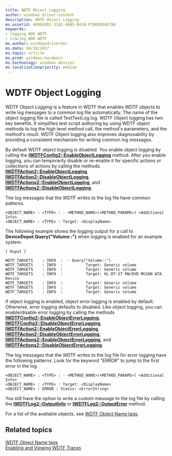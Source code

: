 ```yaml
---
title: WDTF Object Logging
author: windows-driver-content
description: WDTF Object Logging
ms.assetid: A99E62D1-31A2-46B5-841B-F3969854E39A
keywords:
- logging WDK WDTF
- tracing WDK WDTF
ms.author: windowsdriverdev
ms.date: 04/20/2017
ms.topic: article
ms.prod: windows-hardware
ms.technology: windows-devices
ms.localizationpriority: medium
---
```


# WDTF Object Logging





WDTF Object *Logging* is a feature in WDTF that enables WDTF objects to write log messages to a common log file automatically. The name of the object logging file is called TestTextLog.log. WDTF Object logging has two key benefits. It simplifies test script authoring by using WDTF object methods to log the high level method call, the method's parameters, and the method's result. WDTF Object logging also improves diagnosability by providing a consistent mechanism for writing common log messages.

By default WDTF object logging is disabled. You enable object logging by calling the [**IWDTFConfig2::EnableObjectLogging**](https://msdn.microsoft.com/library/windows/hardware/hh406389) method. After you enable logging, you can temporarily disable or re-enable it for specific actions or collections of actions by calling the methods [**IWDTFAction2::EnableObjectLogging**](https://msdn.microsoft.com/library/windows/hardware/hh406319), [**IWDTFAction2::DisableObjectLogging**](https://msdn.microsoft.com/library/windows/hardware/hh406315), [**IWDTFActions2::EnableObjectLogging**](https://msdn.microsoft.com/library/windows/hardware/hh406357), and [**IWDTFActions2::DisableObjectLogging**](https://msdn.microsoft.com/library/windows/hardware/hh406349).

The log messages that the WDTF writes to the log file have common patterns.

```
<OBJECT_NAME> : <TYPE> : - <METHOD_NAME>(<METHOD_PARAMS>) <Additional Info>
<OBJECT_NAME> : <TYPE> : Target: <DisplayName>
```

The following example shows the logging output for a call to **DeviceDepot.Query("Volume::")** when logging is enabled for an example system.

```
[ Ouput ]

WDTF_TARGETS    : INFO  :  - Query("Volume::")
WDTF_TARGETS    : INFO  :          Target: Generic volume
WDTF_TARGETS    : INFO  :          Target: Generic volume
WDTF_TARGETS    : INFO  :          Target: HL-DT-ST RW/DVD MU10N ATA Device
WDTF_TARGETS    : INFO  :          Target: Generic volume
WDTF_TARGETS    : INFO  :          Target: Generic volume
WDTF_TARGETS    : INFO  :          Target: Generic volume
```

If object logging is enabled, object error logging is enabled by default. Otherwise, error logging defaults to disabled. Like object logging, you can enable/disable error logging by calling the methods [**IWDTFConfig2::EnableObjectErrorLogging**](https://msdn.microsoft.com/library/windows/hardware/hh406387), [**IWDTFConfig2::DisableObjectErrorLogging**](https://msdn.microsoft.com/library/windows/hardware/hh406383), [**IWDTFAction2::EnableObjectErrorLogging**](https://msdn.microsoft.com/library/windows/hardware/hh406317), [**IWDTFAction2::DisableObjectErrorLogging**](https://msdn.microsoft.com/library/windows/hardware/hh406313), [**IWDTFActions2::EnableObjectErrorLogging**](https://msdn.microsoft.com/library/windows/hardware/hh406353), and [**IWDTFActions2::DisableObjectErrorLogging**](https://msdn.microsoft.com/library/windows/hardware/hh406346).

The log messages that the WDTF writes to the log file for error logging have the following patterns. Look for the keyword "ERROR" to jump to the first error in the log.

``` syntax
<OBJECT_NAME> : <TYPE> : - <METHOD_NAME>(<METHOD_PARAMS>) <Additional Info>
<OBJECT_NAME> : <TYPE> : Target: <DisplayName>
<OBJECT_NAME> : ERROR : Status: <ErrorString>
```

You still have the option to write a custom message to the log file by calling the [**IWDTFLog2::OutputInfo**](https://msdn.microsoft.com/library/windows/hardware/hh451016) or [**IWDTFLog2::OutputError**](https://msdn.microsoft.com/library/windows/hardware/hh451014) method.

For a list of the available objects, see [WDTF Object Name tags](wdtf-object-name-tags.md).

## Related topics
[WDTF Object Name tags](wdtf-object-name-tags.md)  
[Enabling and Viewing WDTF Traces](viewing-wdtf-traces.md)  



